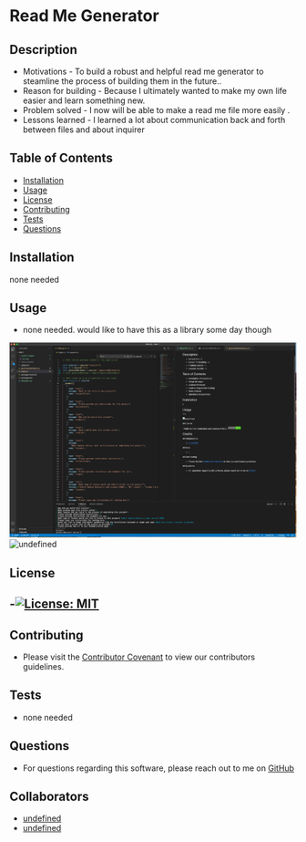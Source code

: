 # Read Me Generator
  
## Description
  
  * Motivations - To build a robust and helpful read me generator to steamline the process of building them in the future..
  * Reason for building - Because I ultimately wanted to make my own life easier and learn something new.
  * Problem solved - I now will be able to make a read me file more easily .
  * Lessons learned - I learned a lot about communication back and forth between files and about inquirer
  
## Table of Contents
  
 - [Installation](#installation)
 - [Usage](#usage)
 - [License](#license)
 - [Contributing](#Contributing)
 - [Tests](#tests)
 - [Questions](#questions)

## Installation

none needed

## Usage

 * none needed. would like to have this as a library some day though
  
  ![./assets/images/ss2.png](./assets/images/ss2.png)
  ![undefined](undefined)
  
## License
    
 -[![License: MIT](https://img.shields.io/badge/License-MIT-yellow.svg)](https://opensource.org/licenses/MIT)
 -

## Contributing
  
 * Please visit the [Contributor Covenant](https://www.contributor-covenant.org/) to view our contributors guidelines.

## Tests

 * none needed

## Questions

 * For questions regarding this software, please reach out to me on [GitHub](https://github.com/dhoneyman)

## Collaborators

- [undefined](undefined)
- [undefined](undefined)

